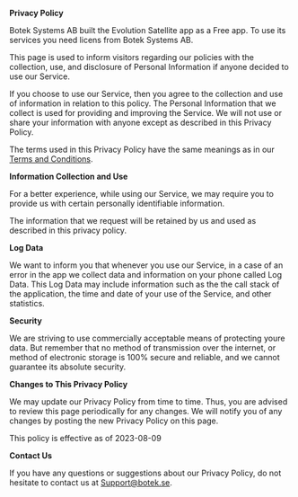 **Privacy Policy**

Botek Systems AB built the Evolution Satellite app as a Free app. To use its services you need licens from Botek Systems AB.

This page is used to inform visitors regarding our policies with the collection, use, and disclosure of Personal Information if anyone decided to use our Service.

If you choose to use our Service, then you agree to the collection and use of information in relation to this policy. The Personal Information that we collect is used for providing and improving the Service. We will not use or share your information with anyone except as described in this Privacy Policy.

The terms used in this Privacy Policy have the same meanings as in our [Terms and Conditions](https://github.com/Botek-Systems-AB/Evolution-Satellite/blob/main/Terms%26Conditions.md).

**Information Collection and Use**

For a better experience, while using our Service, we may require you to provide us with certain personally identifiable information. 

The information that we request will be retained by us and used as described in this privacy policy.

**Log Data**

We want to inform you that whenever you use our Service, in a case of an error in the app we collect data and information on your phone called Log Data. This Log Data may include information such as the the call stack of the application, the time and date of your use of the Service, and other statistics.

**Security**

We are striving to use commercially acceptable means of protecting youre data. But remember that no method of transmission over the internet, or method of electronic storage is 100% secure and reliable, and we cannot guarantee its absolute security.

**Changes to This Privacy Policy**

We may update our Privacy Policy from time to time. Thus, you are advised to review this page periodically for any changes. We will notify you of any changes by posting the new Privacy Policy on this page.

This policy is effective as of 2023-08-09

**Contact Us**

If you have any questions or suggestions about our Privacy Policy, do not hesitate to contact us at Support@botek.se.
